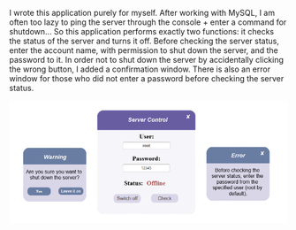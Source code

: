 I wrote this application purely for myself. After working with MySQL, I am often too lazy to ping the server through the console + enter a command for shutdown... So this application performs exactly two functions: it checks the status of the server and turns it off. Before checking the server status, enter the account name, with permission to shut down the server, and the password to it. In order not to shut down the server by accidentally clicking the wrong button, I added a confirmation window. There is also an error window for those who did not enter a password before checking the server status.
<p align="center"> <img alt="App" src="https://github.com/BeatusCrow/server_control/blob/main/screen.png" /></p>
